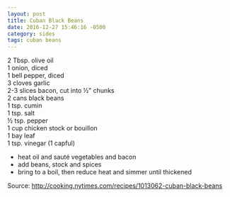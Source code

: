 ```yaml
---
layout: post
title: Cuban Black Beans
date: 2016-12-27 15:46:16 -0500
category: sides
tags: cuban beans
---
```

2 Tbsp. olive oil  
1 onion, diced  
1 bell pepper, diced  
3 cloves garlic  
2-3 slices bacon, cut into ½" chunks  
2 cans black beans  
1 tsp. cumin  
1 tsp. salt  
½ tsp. pepper  
1 cup chicken stock or bouillon  
1 bay leaf  
1 tsp. vinegar (1 capful)  
<ul>
 	<li>heat oil and sauté vegetables and bacon</li>
 	<li>add beans, stock and spices</li>
 	<li>bring to a boil, then reduce heat and simmer until thickened</li>
</ul>
Source: <a href="http://cooking.nytimes.com/recipes/1013062-cuban-black-beans">http://cooking.nytimes.com/recipes/1013062-cuban-black-beans</a>
